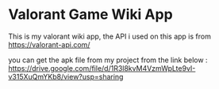 # Valorant Game Wiki App

This is my valorant wiki app, the API i used on this app is from https://valorant-api.com/ 


you can get the apk file from my project from the link below :
https://drive.google.com/file/d/1R3l8kvM4VzmWpLte9vI-v315XuQmYKb8/view?usp=sharing
